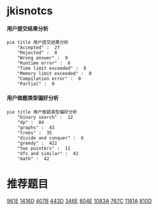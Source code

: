 # jkisnotcs

<!-- tabs:start -->



#### **用户提交结果分析**

```mermaid
pie title 用户提交结果分析
    "Accepted" :  27
    "Rejected" :  0
    "Wrong answer" :  9
    "Runtime error" :  6
    "Time limit exceeded" :  8
    "Memory limit exceeded" :  0
    "Compilation error" :  0
    "Partial" :  0
```

#### **用户做题类型偏好分析**

```mermaid
pie title 用户做题类型偏好分析
    "binary search" :  12
    "dp" :  84
    "graphs" :  43
    "trees" :  35
    "divide and conquer" :  6
    "greedy" :  422
    "two pointers" :  11
    "dfs and similar" :  42
    "math" :  42
```



<!-- tabs:end -->
# 推荐题目
[961E](https://codeforces.com/contest/961/problem/E)
[1416D](https://codeforces.com/contest/1416/problem/D)
[407B](https://codeforces.com/contest/407/problem/B)
[443D](https://codeforces.com/contest/443/problem/D)
[346E](https://codeforces.com/contest/346/problem/E)
[804E](https://codeforces.com/contest/804/problem/E)
[1083A](https://codeforces.com/contest/1083/problem/A)
[767C](https://codeforces.com/contest/767/problem/C)
[1181A](https://codeforces.com/contest/1181/problem/A)
[810D](https://codeforces.com/contest/810/problem/D)
